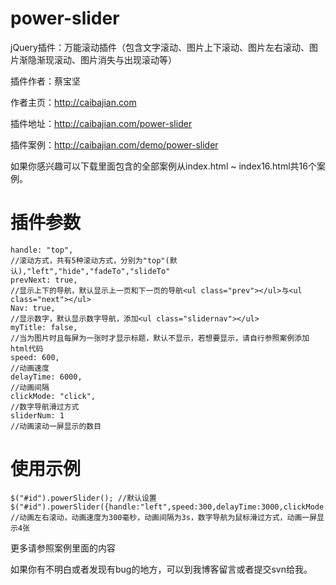 power-slider
============

jQuery插件：万能滚动插件（包含文字滚动、图片上下滚动、图片左右滚动、图片渐隐渐现滚动、图片消失与出现滚动等）

插件作者：蔡宝坚

作者主页：http://caibajian.com

插件地址：http://caibajian.com/power-slider

插件案例：http://caibajian.com/demo/power-slider

如果你感兴趣可以下载里面包含的全部案例从index.html ~ index16.html共16个案例。

插件参数
==========
	handle: "top",
	//滚动方式，共有5种滚动方式，分别为"top"(默认),"left","hide","fadeTo","slideTo"
	prevNext: true,
	//显示上下的导航，默认显示上一页和下一页的导航<ul class="prev"></ul>与<ul class="next"></ul>
	Nav: true,
	//显示数字，默认显示数字导航，添加<ul class="slidernav"></ul>
	myTitle: false,
	//当为图片时且每屏为一张时才显示标题，默认不显示，若想要显示，请自行参照案例添加html代码
	speed: 600,
	//动画速度
	delayTime: 6000,
	//动画间隔
	clickMode: "click",
	//数字导航滑过方式
	sliderNum: 1
	//动画滚动一屏显示的数目
	
使用示例
==========
	$("#id").powerSlider(); //默认设置
	$("#id").powerSlider({handle:"left",speed:300,delayTime:3000,clickMode:"mouseover",sliderNum:4});
	//动画左右滚动，动画速度为300毫秒，动画间隔为3s，数字导航为鼠标滑过方式，动画一屏显示4张
	

更多请参照案例里面的内容

如果你有不明白或者发现有bug的地方，可以到我博客留言或者提交svn给我。

